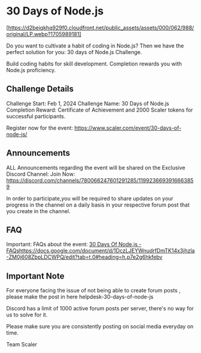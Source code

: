 # 30 Days of Node.js

[https://d2beiqkhq929f0.cloudfront.net/public_assets/assets/000/062/988/original/LP.webp?1705989181]

Do you want to cultivate a habit of coding in Node.js? Then we have the perfect solution for you: 30 days of Node.js Challenge.

Build coding habits for skill development. Completion rewards you with Node.js proficiency. 

## Challenge Details

Challenge Start: Feb 1, 2024
Challenge Name: 30 Days of Node.js
Completion Reward: Certificate of Achievement and 2000 Scaler tokens for successful participants.

Register now for the event: https://www.scaler.com/event/30-days-of-node-js/

## Announcements

ALL Announcements regarding the event will be shared on the Exclusive Discord Channel: Join Now: https://discord.com/channels/780066247601291285/1199236693916663859

In order to participate,you will be required to share updates on your progress in the channel on a daily basis in your respective forum post that you create in the channel.

## FAQ

Important: FAQs about the event: [30 Days Of Node.js - FAQs](https://docs.google.com/document/d/1DczLJEYWnudrfDmTK14x3jhzla-ZM0j608ZbpLDCWPQ/edit?tab=t.0#heading=h.p7e2g6hkfebv)https://docs.google.com/document/d/1DczLJEYWnudrfDmTK14x3jhzla-ZM0j608ZbpLDCWPQ/edit?tab=t.0#heading=h.p7e2g6hkfebv


## Important Note

For everyone facing the issue of not being able to create forum posts , please make the post in here ⁠helpdesk-30-days-of-node-js 

Discord has a limit of 1000 active forum posts per server, there's no way for us to solve for it.

Please make sure you are consistently posting on social media everyday on time.

Team Scaler
